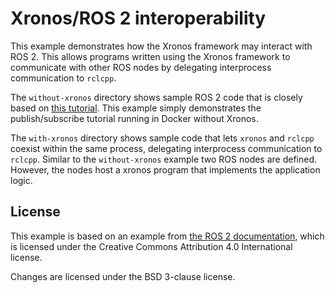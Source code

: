 # Xronos/ROS 2 interoperability

This example demonstrates how the Xronos framework may interact with ROS 2.
This allows programs written using the Xronos framework to communicate with
other ROS nodes by delegating interprocess communication to `rclcpp`.

The `without-xronos` directory shows sample ROS 2 code that is closely based on [this
tutorial](https://docs.ros.org/en/jazzy/Tutorials/Beginner-Client-Libraries/Writing-A-Simple-Cpp-Publisher-And-Subscriber.html).
This example simply demonstrates the publish/subscribe tutorial running in Docker without Xronos.

The `with-xronos` directory shows sample code that lets `xronos` and `rclcpp`
coexist within the same process, delegating interprocess communication to
`rclcpp`. Similar to the `without-xronos` example two ROS nodes are defined.
However, the nodes host a xronos program that implements the application logic.

## License

This example is based on an example from [the ROS 2 documentation](https://github.com/ros2/ros2_documentation/blob/jazzy/LICENSE), which is licensed under the Creative Commons Attribution 4.0 International license.

Changes are licensed under the BSD 3-clause license.
